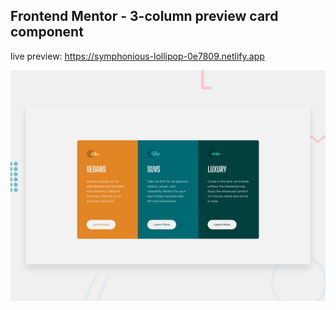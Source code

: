 ## Frontend Mentor - 3-column preview card component

live preview: https://symphonious-lollipop-0e7809.netlify.app

![Design preview for the 3-column preview card component coding challenge](./design/desktop-preview.jpg)
